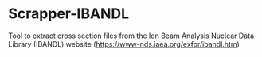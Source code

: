 # Scrapper-IBANDL
Tool to extract cross section files from the Ion Beam Analysis Nuclear Data Library (IBANDL) website (https://www-nds.iaea.org/exfor/ibandl.htm) 
